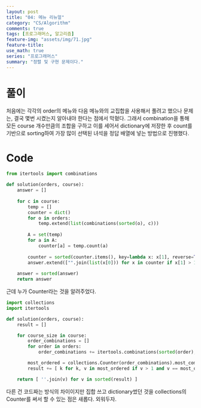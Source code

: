 ```yaml
---
layout: post
title: "04: 메뉴 리뉴얼"
category: "CS/Algorithm"
comments: true
tags: [프로그래머스, 알고리즘]
feature-img: "assets/img/71.jpg"
feature-title:
use_math: true
series: "프로그래머스"
summary: "정렬 및 구현 문제이다."
---
```



# 풀이

처음에는 각각의 order의 메뉴와 다음 메뉴와의 교집합을 사용해서 풀려고 했으나 문제는, 결국 몇번 시켰는지 알아내야 한다는 점에서 막혔다. 그래서 combination을 통해 모든 course 개수만큼의 조합을 구하고 이를 세어서 dictionary에 저장한 후 count를 기반으로 sorting하여 가장 많이 선택된 녀석을 정답 배열에 넣는 방법으로 진행했다.

# Code

```python
from itertools import combinations

def solution(orders, course):
    answer = []
    
    for c in course:
        temp = []
        counter = dict()
        for o in orders:
            temp.extend(list(combinations(sorted(o), c)))
        
        A = set(temp)
        for a in A:
            counter[a] = temp.count(a)
        
        counter = sorted(counter.items(), key=lambda x: x[1], reverse=True)
        answer.extend(["".join(list(x[0])) for x in counter if x[1] > 1 and x[1] == counter[0][1]])
    
    answer = sorted(answer)
    return answer
```

근데 누가 Counter라는 것을 알려주었다.

```python
import collections
import itertools

def solution(orders, course):
    result = []

    for course_size in course:
        order_combinations = []
        for order in orders:
            order_combinations += itertools.combinations(sorted(order), course_size)

        most_ordered = collections.Counter(order_combinations).most_common()
        result += [ k for k, v in most_ordered if v > 1 and v == most_ordered[0][1] ]

    return [ ''.join(v) for v in sorted(result) ]
```

다른 건 코드짜는 방식의 차이이지만 집합 쓰고 dictionary썼던 것을 collections의 Counter를 써서 할 수 있는 점은 새롭다. 외워두자.